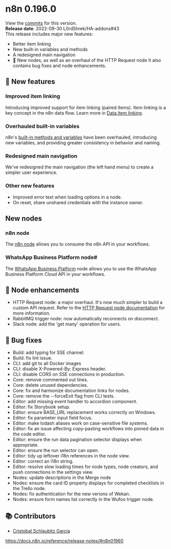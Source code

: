 # n8n 0.196.0
View the [commits](https://github.com/n8n-io/n8n/compare/n8n@0.195.5...n8n@0.196.0) for this version.  
**Release date**: 2022-09-30  L0rdShrek/HA-addons#43  
This release includes major new features:
- Better item linking
- New built-in variables and methods
- A redesigned main navigation
- 🚀 New nodes, as well as an overhaul of the HTTP Request node
It also contains bug fixes and node enhancements.
## 🚀 New features
### Improved item linking
Introducing improved support for item linking (paired items). Item linking is a key concept in the n8n data flow. Learn more in [Data item linking](https://docs.n8n.io/data/data-mapping/data-item-linking/).
### Overhauled built-in variables
n8n's [built-in methods and variables](https://docs.n8n.io/code-examples/methods-variables-reference/) have been overhauled, introducing new variables, and providing greater consistency in behavior and naming.
### Redesigned main navigation
We've redesigned the main navigation (the left hand menu) to create a simpler user experience.
### Other new features
- Improved error text when loading options in a node.
- On reset, share unshared credentials with the instance owner.
## New nodes
### n8n node
The [n8n node](https://docs.n8n.io/integrations/builtin/core-nodes/n8n-nodes-base.n8n/) allows you to consume the n8n API in your workflows.
### WhatsApp Business Platform node#
The [WhatsApp Business Platform](https://docs.n8n.io/integrations/builtin/app-nodes/n8n-nodes-base.whatsapp/) node allows you to use the WhatsApp Business Platform Cloud API in your workflows.
## 🧰 Node enhancements
- HTTP Request node: a major overhaul. It's now much simpler to build a custom API request. Refer to the [HTTP Request node documentation](https://docs.n8n.io/integrations/builtin/core-nodes/n8n-nodes-base.httpRequest/) for more information.
- RabbitMQ trigger node: now automatically reconnects on disconnect.
- Slack node: add the 'get many' operation for users.

## 🐛 Bug fixes
- Build: add typing for SSE channel.
- Build: fix lint issue.
- CLI: add git to all Docker images
- CLI: disable X-Powered-By: Express header.
- CLI: disable CORS on SSE connections in production.
- Core: remove commented out lines.
- Core: delete unused dependencies.
- Core: fix and harmonize documentation links for nodes.
- Core: remove the --forceExit flag from CLI tests.
- Editor: add missing event handler to accordion component.
- Editor: fix Storybook setup.
- Editor: ensure BASE_URL replacement works correctly on Windows.
- Editor: fix parameter input field focus.
- Editor: make lodash aliases work on case-sensitive file systems.
- Editor: fix an issue affecting copy-pasting workflows into pinned data in the code editor.
- Editor: ensure the run data pagination selector displays when appropriate.
- Editor: ensure the run selector can open.
- Editor: tidy up leftover i18n references in the node view.
- Editor: correct an i18n string.
- Editor: resolve slow loading times for node types, node creators, and push connections in the settings view.
- Nodes: update descriptions in the Merge node
- Nodes: ensure the card ID property displays for completed checklists in the Trello node.
- Nodes: fix authentication for the new verions of Wekan.
- Nodes: ensure form names list correctly in the Wufoo trigger node.
## 📚 Contributors
- [Cristobal Schlaubitz Garcia](https://github.com/CxGarcia)

https://docs.n8n.io/reference/release-notes/#n8n01960